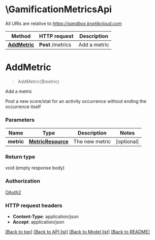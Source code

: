 # \GamificationMetricsApi

All URIs are relative to *https://sandbox.knetikcloud.com*

Method | HTTP request | Description
------------- | ------------- | -------------
[**AddMetric**](GamificationMetricsApi.md#AddMetric) | **Post** /metrics | Add a metric


# **AddMetric**
> AddMetric($metric)

Add a metric

Post a new score/stat for an activity occurrence without ending the occurrence itself


### Parameters

Name | Type | Description  | Notes
------------- | ------------- | ------------- | -------------
 **metric** | [**MetricResource**](MetricResource.md)| The new metric | [optional] 

### Return type

void (empty response body)

### Authorization

[OAuth2](../README.md#OAuth2)

### HTTP request headers

 - **Content-Type**: application/json
 - **Accept**: application/json

[[Back to top]](#) [[Back to API list]](../README.md#documentation-for-api-endpoints) [[Back to Model list]](../README.md#documentation-for-models) [[Back to README]](../README.md)

